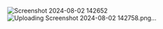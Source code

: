 ![Screenshot 2024-08-02 142652](https://github.com/user-attachments/assets/058e8d9d-07bf-43cf-8d97-6eb65086f3bd)
![Uploading Screenshot 2024-08-02 142758.png…]()
